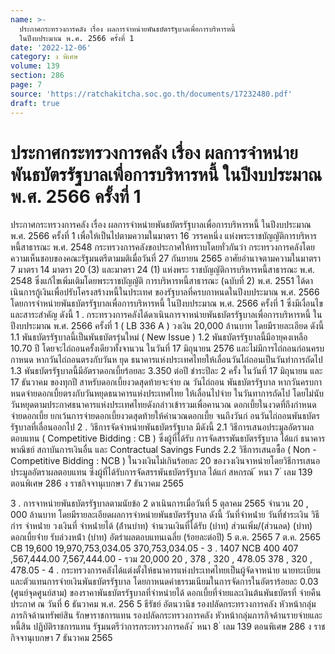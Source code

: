 ```yaml
---
name: >-
  ประกาศกระทรวงการคลัง เรื่อง ผลการจำหน่ายพันธบัตรรัฐบาลเพื่อการบริหารหนี้
  ในปีงบประมาณ พ.ศ. 2566 ครั้งที่ 1
date: '2022-12-06'
category: ง พิเศษ
volume: 139
section: 286
page: 7
source: 'https://ratchakitcha.soc.go.th/documents/17232480.pdf'
draft: true
---
```


# ประกาศกระทรวงการคลัง เรื่อง ผลการจำหน่ายพันธบัตรรัฐบาลเพื่อการบริหารหนี้ ในปีงบประมาณ พ.ศ. 2566 ครั้งที่ 1

ประกาศกระทรวงการคลัง เรื่อง ผลการจำหน่ายพันธบัตรรัฐบาลเพื่อการบริหารหนี้ ในปีงบประมาณ พ.ศ. 2566 ครั้งที่ 1 เพื่อให้เป็นไปตามความในมาตรา 16 วรรคหนึ่ง แห่งพระราชบัญญัติการบริหารหนี้สาธารณะ พ.ศ. 2548 กระทรวงการคลังขอประกาศให้ทราบโดยทั่วกันว่า กระทรวงการคลังโดยความเห็นชอบของคณะรัฐมนตรีตามมติเมื่อวันที่ 27 กันยายน 2565 อาศัยอำนาจตามความในมาตรา 7 มาตรา 14 มาตรา 20 (3) และมาตรา 24 (1) แห่งพระ ราชบัญญัติการบริหารหนี้สาธารณะ พ.ศ. 2548 ซึ่งแก้ไขเพิ่มเติมโดยพระราชบัญญัติ การบริหารหนี้สาธารณะ (ฉบับที่ 2) พ.ศ. 2551 ได้ดาเนินการกู้เงินเพื่อปรับโครงสร้างหนี้ในประเทศ ของรัฐบาลที่ครบกาหนดในปีงบประมาณ พ.ศ. 2566 โดยการจำหน่ายพันธบัตรรัฐบาลเพื่อการบริหารหนี้ ในปีงบประมาณ พ.ศ. 2566 ครั้งที่ 1 ซึ่งมีเงื่อนไขและสาระสำคัญ ดังนี้ 1 . กระทรวงการคลังได้ดาเนินการจาหน่ายพันธบัตรรัฐบาลเพื่อการบริหารหนี้ ในปีงบประมาณ พ.ศ. 2566 ครั้งที่ 1 ( LB 336 A ) วงเงิน 20,000 ล้านบาท โดยมีรายละเอียด ดังนี้ 1.1 พันธบัตรรัฐบาลนี้เป็นพันธบัตรรุ่นใหม่ ( New Issue ) 1.2 พันธบัตรรัฐบาลนี้มีอายุคงเหลือ 10.70 ปี โดยจะไถ่ถอนครั้งเดียวทั้งจานวน ในวันที่ 17 มิถุนายน 2576 และไม่มีการไถ่ถอนก่อนครบกาหนด หากวันไถ่ถอนตรงกับวันห ยุด ธนาคารแห่งประเทศไทยให้เลื่อนวันไถ่ถอนเป็นวันทำการถัดไป 1.3 พันธบัตรรัฐบาลนี้มีอัตราดอกเบี้ยร้อยละ 3.350 ต่อปี ชำระปีละ 2 ครั้ง ในวันที่ 17 มิถุนายน และ 17 ธันวาคม ของทุกปี สาหรับดอกเบี้ยงวดสุดท้ายจะจ่าย ณ วันไถ่ถอน พันธบัตรรัฐบาล หากวันครบกาหนดจ่ายดอกเบี้ยตรงกับวันหยุดธนาคารแห่งประเทศไทย ให้เลื่อนไปจ่าย ในวันทาการถัดไป โดยไม่นับวันหยุดตามประกาศธนาคารแห่งประเทศไทยดังกล่าวเข้ารวมเพื่อคานวณ ดอกเบี้ยในงวดที่ถึงกำหนดจ่ายดอกเบี้ย ยกเว้นการจ่ายดอกเบี้ยงวดสุดท้ายให้คำนวณดอกเบี้ย จนถึงวันก่ อนวันไถ่ถอนพันธบัตรรัฐบาลที่เลื่อนออกไป 2 . วิธีการจัดจำหน่ายพันธบัตรรัฐบาล มีดังนี้ 2.1 วิธีการเสนอประมูลอัตราผลตอบแทน ( Competitive Bidding : CB ) ซึ่งผู้ที่ได้รับ การจัดสรรพันธบัตรรัฐบาล ได้แก่ ธนาคารพาณิชย์ สถาบันการเงินอื่น และ Contractual Savings Funds 2.2 วิธีการเสนอซื้อ ( Non - Competitive Bidding : NCB ) ในวงเงินไม่เกินร้อยละ 20 ของวงเงินจาหน่ายโดยวิธีการเสนอประมูลอัตราผลตอบแทน ซึ่งผู้ที่ได้รับการจัดสรรพันธบัตรรัฐบาล ได้แก่ สหกรณ์ ้ หนา 7 ่ เลม 139 ตอนพิเศษ 286 ง ราชกิจจานุเบกษา 7 ธันวาคม 2565

3 . การจาหน่ายพันธบัตรรัฐบาลตามนัยข้อ 2 ดาเนินการเมื่อวันที่ 5 ตุลาคม 2565 จำนวน 20 , 000 ล้านบาท โดยมีรายละเอียดผลการจำหน่ายพันธบัตรรัฐบาล ดังนี้ วันที่จําหน่ําย วันที่ชําระเงิน วิธีกําร จําหน่ําย วงเงินที่ จําหน่ํายได้ (ล้ํานบําท) จํานวนเงินที่ได้รับ (บําท) ส่วนเพิ่ม/(ส่วนลด) (บําท) ดอกเบี้ยจ่ําย รับล่วงหน้ํา (บําท) อัตรําผลตอบแทนเฉลี่ย (ร้อยละต่อปี) 5 ต.ค. 2565 7 ต.ค. 2565 CB 19,600 19,970,753,034.05 370,753,034.05 - 3 . 1407 NCB 400 407 ,567,444.00 7,567,444.00 - รวม 20,000 20 , 378 , 320 , 478.05 378 , 320 , 478.05 - 4 . กระทรวงการคลังได้แต่งตั้งให้ธนาคารแห่งประเทศไทยเป็นผู้จัดจาหน่าย นายทะเบียน และตัวแทนการจ่ายเงินพันธบัตรรัฐบาล โดยกาหนดค่าธรรมเนียมในการจัดการในอัตราร้อยละ 0.03 (ศูนย์จุดศูนย์สาม) ของราคาพันธบัตรรัฐบาลที่จำหน่ายได้ ดอกเบี้ยที่จ่ายและเงินต้นพันธบัตรที่ จ่ายคืน ประกาศ ณ วันที่ 6 ธันวาคม พ.ศ. 256 5 ธีรัชย์ อัตนวานิช รองปลัดกระทรวงการคลัง หัวหน้ากลุ่มภารกิจด้านทรัพย์สิน รักษาราชการแทน รองปลัดกระทรวงการคลัง หัวหน้ากลุ่มภารกิจด้านรายจ่ายและหนี้สิน ปฏิบัติราชการแทน รัฐมนตรีว่าการกระทรวงการคลัง ้ หนา 8 ่ เลม 139 ตอนพิเศษ 286 ง ราชกิจจานุเบกษา 7 ธันวาคม 2565
